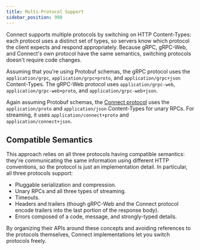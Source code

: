 ```yaml
---
title: Multi-Protocol Support
sidebar_position: 990
---
```


Connect supports multiple protocols by switching on HTTP Content-Types: each
protocol uses a distinct set of types, so servers know which protocol the
client expects and respond appropriately. Because gRPC, gRPC-Web, and Connect's
own protocol have the same semantics, switching protocols doesn't require code
changes.

Assuming that you're using Protobuf schemas, the gRPC protocol uses the
`application/grpc`, `application/grpc+proto`, and `application/grpc+json`
Content-Types. The gRPC-Web protocol uses `application/grpc-web`,
`application/grpc-web+proto`, and `application/grpc-web+json`.

Again assuming Protobuf schemas, the [Connect protocol](protocol.md) uses the
`application/proto` and `application/json` Content-Types for unary RPCs. For
streaming, it uses `application/connect+proto` and `application/connect+json`.

## Compatible Semantics

This approach relies on all three protocols having compatible semantics:
they're communicating the same information using different HTTP conventions, so
the protocol is just an implementation detail. In particular, all three
protocols support:

- Pluggable serialization and compression.
- Unary RPCs and all three types of streaming.
- Timeouts.
- Headers and trailers (though gRPC-Web and the Connect protocol encode
  trailers into the last portion of the response body).
- Errors composed of a code, message, and strongly-typed details.

By organizing their APIs around these concepts and avoiding references to the
protocols themselves, Connect implementations let you switch protocols freely.
